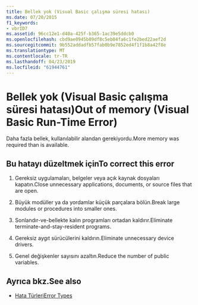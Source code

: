 ```yaml
---
title: Bellek yok (Visual Basic çalışma süresi hatası)
ms.date: 07/20/2015
f1_keywords:
- vbrID7
ms.assetid: 96cc12e1-d40a-425f-b365-1ac39e5ddcb0
ms.openlocfilehash: cbd9ae0945b89df8c5eb04fa6c1fe2bed22aef2d
ms.sourcegitcommit: 9b552addadfb57fab0b9e7852ed4f1f1b8a42f8e
ms.translationtype: MT
ms.contentlocale: tr-TR
ms.lasthandoff: 04/23/2019
ms.locfileid: "61944761"
---
```

# <a name="out-of-memory-visual-basic-run-time-error"></a><span data-ttu-id="adf09-102">Bellek yok (Visual Basic çalışma süresi hatası)</span><span class="sxs-lookup"><span data-stu-id="adf09-102">Out of memory (Visual Basic Run-Time Error)</span></span>
<span data-ttu-id="adf09-103">Daha fazla bellek, kullanılabilir alandan gerekiyordu.</span><span class="sxs-lookup"><span data-stu-id="adf09-103">More memory was required than is available.</span></span>  
  
## <a name="to-correct-this-error"></a><span data-ttu-id="adf09-104">Bu hatayı düzeltmek için</span><span class="sxs-lookup"><span data-stu-id="adf09-104">To correct this error</span></span>  
  
1. <span data-ttu-id="adf09-105">Gereksiz uygulamaları, belgeler veya açık kaynak dosyaları kapatın.</span><span class="sxs-lookup"><span data-stu-id="adf09-105">Close unnecessary applications, documents, or source files that are open.</span></span>  
  
2. <span data-ttu-id="adf09-106">Büyük modüller ya da yordamlar küçük parçalara bölün.</span><span class="sxs-lookup"><span data-stu-id="adf09-106">Break large modules or procedures into smaller ones.</span></span>  
  
3. <span data-ttu-id="adf09-107">Sonlandır-ve-bellekte kalın programları ortadan kaldırır.</span><span class="sxs-lookup"><span data-stu-id="adf09-107">Eliminate terminate-and-stay-resident programs.</span></span>  
  
4. <span data-ttu-id="adf09-108">Gereksiz aygıt sürücülerini kaldırın.</span><span class="sxs-lookup"><span data-stu-id="adf09-108">Eliminate unnecessary device drivers.</span></span>  
  
5. <span data-ttu-id="adf09-109">Genel değişkenler sayısını azaltın.</span><span class="sxs-lookup"><span data-stu-id="adf09-109">Reduce the number of public variables.</span></span>  
  
## <a name="see-also"></a><span data-ttu-id="adf09-110">Ayrıca bkz.</span><span class="sxs-lookup"><span data-stu-id="adf09-110">See also</span></span>

- [<span data-ttu-id="adf09-111">Hata Türleri</span><span class="sxs-lookup"><span data-stu-id="adf09-111">Error Types</span></span>](../../visual-basic/programming-guide/language-features/error-types.md)
